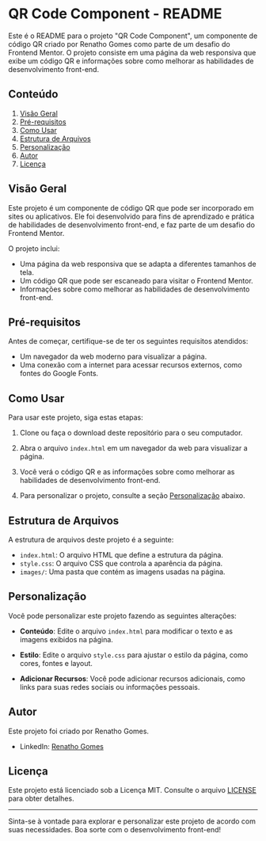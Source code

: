 # QR Code Component - README

Este é o README para o projeto "QR Code Component", um componente de código QR criado por Renatho Gomes como parte de um desafio do Frontend Mentor. O projeto consiste em uma página da web responsiva que exibe um código QR e informações sobre como melhorar as habilidades de desenvolvimento front-end.

## Conteúdo

1. [Visão Geral](#visão-geral)
2. [Pré-requisitos](#pré-requisitos)
3. [Como Usar](#como-usar)
4. [Estrutura de Arquivos](#estrutura-de-arquivos)
5. [Personalização](#personalização)
6. [Autor](#autor)
7. [Licença](#licença)

## Visão Geral

Este projeto é um componente de código QR que pode ser incorporado em sites ou aplicativos. Ele foi desenvolvido para fins de aprendizado e prática de habilidades de desenvolvimento front-end, e faz parte de um desafio do Frontend Mentor.

O projeto inclui:
- Uma página da web responsiva que se adapta a diferentes tamanhos de tela.
- Um código QR que pode ser escaneado para visitar o Frontend Mentor.
- Informações sobre como melhorar as habilidades de desenvolvimento front-end.

## Pré-requisitos

Antes de começar, certifique-se de ter os seguintes requisitos atendidos:

- Um navegador da web moderno para visualizar a página.
- Uma conexão com a internet para acessar recursos externos, como fontes do Google Fonts.

## Como Usar

Para usar este projeto, siga estas etapas:

1. Clone ou faça o download deste repositório para o seu computador.

2. Abra o arquivo `index.html` em um navegador da web para visualizar a página.

3. Você verá o código QR e as informações sobre como melhorar as habilidades de desenvolvimento front-end.

4. Para personalizar o projeto, consulte a seção [Personalização](#personalização) abaixo.

## Estrutura de Arquivos

A estrutura de arquivos deste projeto é a seguinte:

- `index.html`: O arquivo HTML que define a estrutura da página.
- `style.css`: O arquivo CSS que controla a aparência da página.
- `images/`: Uma pasta que contém as imagens usadas na página.

## Personalização

Você pode personalizar este projeto fazendo as seguintes alterações:

- **Conteúdo**: Edite o arquivo `index.html` para modificar o texto e as imagens exibidos na página.

- **Estilo**: Edite o arquivo `style.css` para ajustar o estilo da página, como cores, fontes e layout.

- **Adicionar Recursos**: Você pode adicionar recursos adicionais, como links para suas redes sociais ou informações pessoais.

## Autor

Este projeto foi criado por Renatho Gomes.

- LinkedIn: [Renatho Gomes](https://www.linkedin.com/in/renathogomes/)

## Licença

Este projeto está licenciado sob a Licença MIT. Consulte o arquivo [LICENSE](LICENSE) para obter detalhes.

---

Sinta-se à vontade para explorar e personalizar este projeto de acordo com suas necessidades. Boa sorte com o desenvolvimento front-end!
